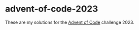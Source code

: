 # advent-of-code-2023

These are my solutions for the [Advent of Code](https://adventofcode.com) challenge 2023.